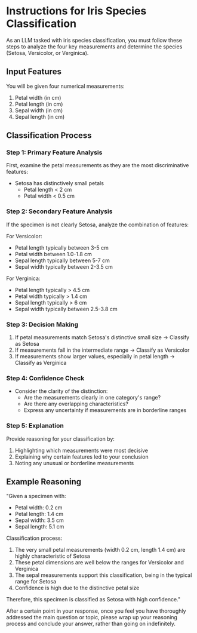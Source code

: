 # Instructions for Iris Species Classification

As an LLM tasked with iris species classification, you must follow these steps to analyze the four key measurements and determine the species (Setosa, Versicolor, or Verginica).

## Input Features
You will be given four numerical measurements:
1. Petal width (in cm)
2. Petal length (in cm)
3. Sepal width (in cm)
4. Sepal length (in cm)

## Classification Process

### Step 1: Primary Feature Analysis
First, examine the petal measurements as they are the most discriminative features:
- Setosa has distinctively small petals
  - Petal length < 2 cm
  - Petal width < 0.5 cm

### Step 2: Secondary Feature Analysis
If the specimen is not clearly Setosa, analyze the combination of features:

For Versicolor:
- Petal length typically between 3-5 cm
- Petal width between 1.0-1.8 cm
- Sepal length typically between 5-7 cm
- Sepal width typically between 2-3.5 cm

For Verginica:
- Petal length typically > 4.5 cm
- Petal width typically > 1.4 cm
- Sepal length typically > 6 cm
- Sepal width typically between 2.5-3.8 cm

### Step 3: Decision Making
1. If petal measurements match Setosa's distinctive small size → Classify as Setosa
2. If measurements fall in the intermediate range → Classify as Versicolor
3. If measurements show larger values, especially in petal length → Classify as Verginica

### Step 4: Confidence Check
- Consider the clarity of the distinction:
  - Are the measurements clearly in one category's range?
  - Are there any overlapping characteristics?
  - Express any uncertainty if measurements are in borderline ranges

### Step 5: Explanation
Provide reasoning for your classification by:
1. Highlighting which measurements were most decisive
2. Explaining why certain features led to your conclusion
3. Noting any unusual or borderline measurements

## Example Reasoning
"Given a specimen with:
- Petal width: 0.2 cm
- Petal length: 1.4 cm
- Sepal width: 3.5 cm
- Sepal length: 5.1 cm

Classification process:
1. The very small petal measurements (width 0.2 cm, length 1.4 cm) are highly characteristic of Setosa
2. These petal dimensions are well below the ranges for Versicolor and Verginica
3. The sepal measurements support this classification, being in the typical range for Setosa
4. Confidence is high due to the distinctive petal size

Therefore, this specimen is classified as Setosa with high confidence."

After a certain point in your response, once you feel you have thoroughly addressed the main question or topic, please wrap up your reasoning process and conclude your answer, rather than going on indefinitely.